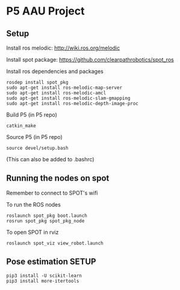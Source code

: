 # P5 AAU Project

## Setup

Install ros melodic: http://wiki.ros.org/melodic

Install spot package: https://github.com/clearpathrobotics/spot_ros

Install ros dependencies and packages

```
rosdep install spot_pkg
sudo apt-get install ros-melodic-map-server
sudo apt-get install ros-melodic-amcl
sudo apt-get install ros-melodic-slam-gmapping
sudo apt-get install ros-melodic-depth-image-proc
```
Build P5 (in P5 repo)

```
catkin_make
```

Source P5 (in P5 repo)

```
source devel/setup.bash
```
(This can also be added to .bashrc)

## Running the nodes on spot

Remember to connect to SPOT's wifi

To run the ROS nodes

```
roslaunch spot_pkg boot.launch
rosrun spot_pkg spot_pkg_node
```

To open SPOT in rviz
```
roslaunch spot_viz view_robot.launch
```




## Pose estimation SETUP

```
pip3 install -U scikit-learn
pip3 install more-itertools
``` 
